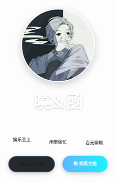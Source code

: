 <!-- _coverpage.md -->



<!-- 内容层 -->
<div style="position:relative;z-index:2;text-align:center;padding:8% 0;color:#fff;font-family:'Poppins', sans-serif;">
  <!-- 头像与标题 -->   
  <img src="media/avatar.jpg" style="width:230px;height:230px;border-radius:50%;border:3px solid rgba(255,255,255,0.3);box-shadow:0 8px 25px rgba(0,0,0,0.2);">
  <h1 style="font-family:'Pacifico', cursive;font-size:3.5rem;margin:15px 0;text-shadow:0 2px 4px rgba(0,0,0,0.2);">曉&凾
</h1>
  <p style="font-size:1.3rem;letter-spacing:1px;opacity:0.9;">一只无所事事的Vue前端开发者 ✨</p>
  
  <!-- 动态标签 -->
  <div class="tag-cloud" style="margin:25px auto;max-width:600px;">
    <span class="tags">娱乐至上</span>
    <span class="tags">闲里偷忙</span>
    <span class="tags">百无聊赖</span>
  </div>
  
  <!-- 按钮组（添加动效） -->
  <div class="btn-group">
    <a href="https://github.com/ksladnasx" target="_blank" class="btn-github">
      <i class="fab fa-github"></i> GitHub主页
    </a>
    <!-- 注意这里href的写法，由于项目路由是hash格式的，所以使用相对路由的时候必须带上#/ -->
    <a href="#/zh-cn/docsify项目创建与部署" class="btn-docs">  
       📚 探索文档
    </a>
  </div>
  
  <!-- 动态箭头 -->
  <div class="scroll-hint">
    <i class="fas fa-chevron-down" ></i>
  </div>
</div>

<!-- 引入字体库 -->
<link href="https://fonts.googleapis.com/css2?family=Pacifico&family=Poppins:wght@300;500&display=swap" rel="stylesheet">
<link rel="stylesheet" href="https://cdnjs.cloudflare.com/ajax/libs/font-awesome/6.0.0/css/all.min.css">

<!-- 自定义动效CSS -->
<style scoped>
  /* 按钮基础样式 */
  .btn-github, .btn-docs {
    display: inline-block;
    padding: 14px 35px;
    border-radius: 50px;
    text-decoration: none;
    font-weight: 600;
    margin: 0 12px;
    transition: all 0.4s ease;
    box-shadow: 0 4px 15px rgba(0,0,0,0.2);
    transform: translateY(0);
  }
  
  /* GitHub按钮（深色霓虹效果） */
  .btn-github {
    background: #24292e;
    /* color: white; */
    border: 2px solid #4a5568;
  }
  .btn-github:hover {
    transform: translateY(-5px);
    box-shadow: 0 8px 20px rgba(36,41,46,0.4);
    background: linear-gradient(45deg, #4a4f58ff, #24292e);
  }
  
  /* 文档按钮（流光效果） */
  .btn-docs {
    background: linear-gradient(90deg, #4facfe 0%, #00f2fe 100%);
    color: white;
    /* position: relative; */
    overflow: hidden;
  }
  .btn-docs::before {
    content: "";
    position: absolute;
    top: -50%;
    left: -50%;
    width: 200%;
    height: 200%;
    background: rgba(255,255,255,0.1);
    transform: rotate(30deg);
    transition: all 0.8s;
  }
  .btn-docs:hover {
    transform: translateY(-5px) scale(1.05);
    box-shadow: 0 8px 25px rgba(0,242,254,0.4);
  }
  .btn-docs:hover::before {
    left: 120%;
  }
  .btn-group{
    display: flex;
      align-items: center;
      justify-content: center;
  }

  
  /* 标签浮动动画 */
  .tags {
    color:black;
    display: inline-block;
    background: rgba(255,255,255,0.15);
    backdrop-filter: blur(5px);
    padding: 8px 20px;
    border-radius: 30px;
    margin: 0 8px;
    animation: float 6s ease-in-out infinite;
    animation-delay: calc(var(--i) * 1s);
  }
  .tags:nth-child(1) { --i: 0; }
  .tags:nth-child(2) { --i: 1; }
  .tags:nth-child(3) { --i: 2; }
  
  @keyframes float {
    0%, 100% { transform: translateY(0); }
    50% { transform: translateY(-15px); }
  }
  
  /* 滚动提示动画 */
  .scroll-hint {
    margin-top: 50px;
    animation: bounce 2s ease infinite;
    opacity: 0.8;
  }
  @keyframes bounce {
    0%, 20%, 50%, 80%, 100% { transform: translateY(0); }
    40% { transform: translateY(-15px); }
    60% { transform: translateY(-7px); }
  }
</style>
